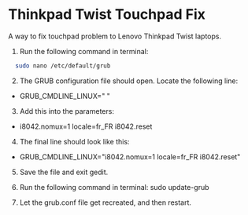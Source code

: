# Thinkpad Twist Touchpad Fix 
A way to fix touchpad problem to Lenovo Thinkpad Twist laptops.


1. Run the following command in terminal:

```bash
  sudo nano /etc/default/grub
```


2. The GRUB configuration file should open. Locate the following line:

+ GRUB_CMDLINE_LINUX=" "

3. Add this into the parameters:

+ i8042.nomux=1 locale=fr_FR i8042.reset

4. The final line should look like this:

+ GRUB_CMDLINE_LINUX="i8042.nomux=1 locale=fr_FR i8042.reset"

5. Save the file and exit gedit.

6. Run the following command in terminal:
sudo update-grub

7. Let the grub.conf file get recreated, and then restart.

